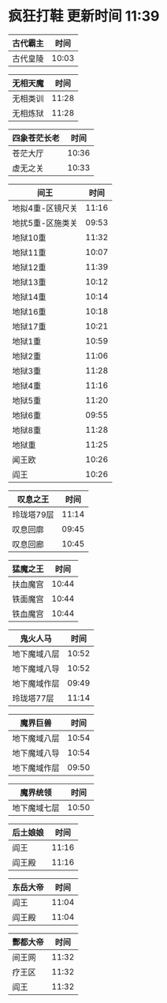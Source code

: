 # 疯狂打鞋 更新时间 11:39

| 古代霸主   | 时间    |
|--------|-------|
| 古代皇陵 | 10:03 |

| 无相天魔   | 时间    |
|--------|-------|
| 无相类训 | 11:28 |
| 无相炼狱 | 11:28 |

| 四象苍茫长老   | 时间    |
|--------|-------|
| 苍茫大厅 | 10:36 |
| 虚无之关 | 10:33 |

| 间王   | 时间    |
|--------|-------|
| 地拟4重-区镜尺关 | 11:16 |
| 地扰5重-区施类关 | 09:53 |
| 地狱10重 | 11:32 |
| 地狱11重 | 10:07 |
| 地狱12重 | 11:39 |
| 地狱13重 | 10:12 |
| 地狱14重 | 10:14 |
| 地狱16重 | 10:18 |
| 地狱17重 | 10:21 |
| 地狱1重 | 10:59 |
| 地狱2重 | 11:06 |
| 地狱3重 | 11:28 |
| 地狱4重 | 11:16 |
| 地狱5重 | 11:20 |
| 地狱6重 | 09:55 |
| 地狱8重 | 11:28 |
| 地狱重 | 11:25 |
| 闻王欧 | 10:26 |
| 阎王 | 10:26 |

| 叹息之王   | 时间    |
|--------|-------|
| 玲珑塔79层 | 11:14 |
| 叹息回廓 | 09:45 |
| 叹息回廊 | 10:45 |

| 猛魔之王   | 时间    |
|--------|-------|
| 扶血魔宫 | 10:44 |
| 铁面魔宫 | 10:44 |
| 铁血魔宫 | 10:44 |

| 鬼火人马   | 时间    |
|--------|-------|
| 地下魔域八层 | 10:52 |
| 地下魔域八导 | 10:52 |
| 地下魔域作层 | 09:49 |
| 玲珑塔77层 | 11:14 |

| 魔界巨兽   | 时间    |
|--------|-------|
| 地下魔域八层 | 10:54 |
| 地下魔域八导 | 10:54 |
| 地下魔域作层 | 09:50 |

| 魔界统领   | 时间    |
|--------|-------|
| 地下魔域七层 | 10:50 |

| 后土娘娘   | 时间    |
|--------|-------|
| 阎王 | 11:16 |
| 阎王殿 | 11:16 |

| 东岳大帝   | 时间    |
|--------|-------|
| 阎王 | 11:04 |
| 阎王殿 | 11:04 |

| 酆都大帝   | 时间    |
|--------|-------|
| 间王网 | 11:32 |
| 疗王区 | 11:32 |
| 阎王 | 11:32 |